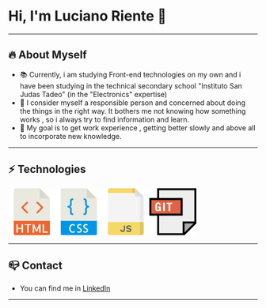 # Hi, I'm Luciano Riente 👋

---

## :fire: About Myself

- :books: Currently, i am studying Front-end technologies on my own and i have been studying in the technical secondary school "Instituto San Judas Tadeo" (in the "Electronics" expertise)
- :mag_right: I consider myself a responsible person and concerned about doing the things in the right way. It bothers me not knowing how something works , so i always try to find information and learn.
- :money_with_wings: My goal is to get work experience , getting better slowly and above all to incorporate new knowledge.

---

## :zap: Technologies

<!-- ![logo](html.png "Logo Title Text 1") -->

<img src="html.png" width="95px"/><img src="css.png" width="95px"/><img src="javascript.png" width="95px"/><img src="git.png" width="95px"/>

---

## :mailbox_closed: Contact

- You can find me in [LinkedIn]

---

[linkedin]: https://www.linkedin.com/in/luciano-riente-7551901b1/?locale=en_US

<!--
**Lucssiano/lucssiano** is a ✨ _special_ ✨ repository because its `README.md` (this file) appears on your GitHub profile.


Here are some ideas to get you started:

- 🔭 I’m currently working on ...
- 🌱 I’m currently learning ...
- 👯 I’m looking to collaborate on ...
- 🤔 I’m looking for help with ...
- 💬 Ask me about ...
- 📫 How to reach me: ...
- 😄 Pronouns: ...
- ⚡ Fun fact: ...
-->
